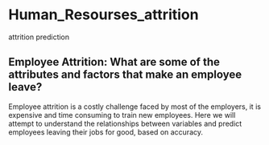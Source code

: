 # Human_Resourses_attrition
attrition prediction

## Employee Attrition: What are some of the attributes and factors that make an employee leave?
Employee attrition is a costly challenge faced by most of the employers, it is expensive and time consuming to train new employees. Here we will attempt to understand the relationships between variables and predict employees leaving their jobs for good, based on accuracy.
